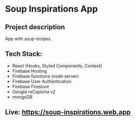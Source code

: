 # Soup Inspirations App

## Project description

App with soup recipes.

## Tech Stack:

- React (Hooks, Styled Components, Context)
- Firebase Hosting
- Firebase functions (node server)
- Firebase User Authentication
- Firebase Firestore
- Google reCaptcha v2
- mongoDB

## Live: https://soup-inspirations.web.app

